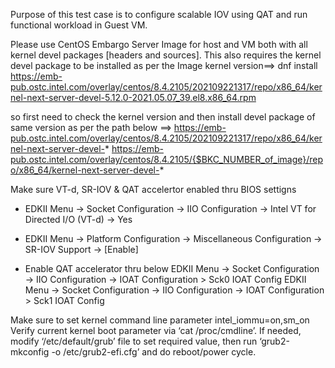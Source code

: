 Purpose of this test case is to configure scalable IOV using QAT and run functional workload in Guest VM.

Please use CentOS Embargo Server Image for host and VM both with all kernel devel packages [headers and sources].
This also requires the kernel devel package to be installed as per the Image kernel version==>
dnf install https://emb-pub.ostc.intel.com/overlay/centos/8.4.2105/202109221317/repo/x86_64/kernel-next-server-devel-5.12.0-2021.05.07_39.el8.x86_64.rpm

so first need to check the kernel version and then install devel package of same version as per the path below ==> 
https://emb-pub.ostc.intel.com/overlay/centos/8.4.2105/202109221317/repo/x86_64/kernel-next-server-devel-*
https://emb-pub.ostc.intel.com/overlay/centos/8.4.2105/{$BKC_NUMBER_of_image}/repo/x86_64/kernel-next-server-devel-*


Make sure VT-d, SR-IOV & QAT accelertor enabled thru BIOS settigns
- EDKII Menu -> Socket Configuration -> IIO Configuration -> Intel VT for Directed I/O (VT-d)  -> Yes   
- EDKII Menu -> Platform Configuration -> Miscellaneous Configuration -> SR-IOV Support  -> [Enable]

- Enable QAT accelerator thru below
   EDKII Menu -> Socket Configuration -> IIO Configuration -> IOAT Configuration > Sck0 IOAT Config
   EDKII Menu -> Socket Configuration -> IIO Configuration -> IOAT Configuration > Sck1 IOAT Config

Make sure to set kernel command line parameter intel_iommu=on,sm_on
Verify current kernel boot parameter via ‘cat /proc/cmdline’. 
If needed, modify ‘/etc/default/grub’ file to set required value, then run ‘grub2-mkconfig -o /etc/grub2-efi.cfg’ and do reboot/power cycle.